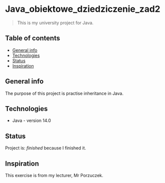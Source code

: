 # Java_obiektowe_dziedziczenie_zad2
> This is my university project for Java.

## Table of contents
* [General info](#general-info)
* [Technologies](#technologies)
* [Status](#status)
* [Inspiration](#inspiration)

## General info
The purpose of this project is practise inheritance in Java.

## Technologies
* Java - version 14.0

## Status
Project is: _finished_ because I finished it.

## Inspiration
This exercise is from my lecturer, Mr Porzuczek.
